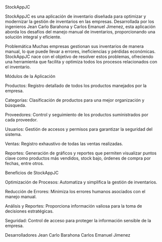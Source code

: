 StockAppJC

StockAppJC es una aplicación de inventario diseñada para optimizar y modernizar la gestión de inventarios en las empresas. Desarrollada por los ingenieros Jean Carlo Barahona y Carlos Emanuel Jimenez, esta aplicación aborda los desafíos del manejo manual de inventarios, proporcionando una solución integral y eficiente.

Problemática
Muchas empresas gestionan sus inventarios de manera manual, lo que puede llevar a errores, ineficiencias y pérdidas económicas. StockAppJC nace con el objetivo de resolver estos problemas, ofreciendo una herramienta que facilita y optimiza todos los procesos relacionados con el inventario.

Módulos de la Aplicación

Productos: Registro detallado de todos los productos manejados por la empresa.

Categorías: Clasificación de productos para una mejor organización y búsqueda.

Proveedores: Control y seguimiento de los productos suministrados por cada proveedor.

Usuarios: Gestión de accesos y permisos para garantizar la seguridad del sistema.

Ventas: Registro exhaustivo de todas las ventas realizadas.

Reportes: Generación de gráficos y reportes que permiten visualizar puntos clave como productos más vendidos, stock bajo, órdenes de compra por fechas, entre otros.

Beneficios de StockAppJC

Optimización de Procesos: Automatiza y simplifica la gestión de inventarios.

Reducción de Errores: Minimiza los errores humanos asociados con el manejo manual.

Análisis y Reportes: Proporciona información valiosa para la toma de decisiones estratégicas.

Seguridad: Control de acceso para proteger la información sensible de la empresa.

Desarrolladores
Jean Carlo Barahona
Carlos Emanuel Jimenez
